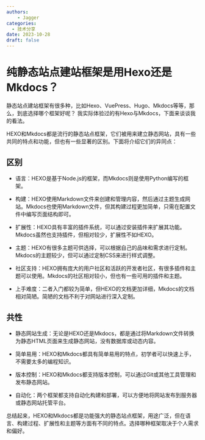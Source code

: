 ```yaml
---
authors: 
    - Jagger
categories:
  - 技术分享
date: 2023-10-28
draft: false
---
```

# 纯静态站点建站框架是用Hexo还是Mkdocs？

静态站点建站框架有很多种，比如Hexo、VuePress、Hugo、Mkdocs等等，那么，到底选择哪个框架好呢？
我实际体验过的有Hexo与Mkdocs，下面来谈谈我的看法。

<!--more-->

HEXO和Mkdocs都是流行的静态站点框架，它们被用来建立静态网站，具有一些共同的特点和功能，但也有一些显著的区别。下面将介绍它们的异同点：

## 区别

- 语言：HEXO是基于Node.js的框架，而Mkdocs则是使用Python编写的框架。

- 构建：HEXO使用Markdown文件来创建和管理内容，然后通过主题生成网站。Mkdocs也使用Markdown文件，但其构建过程更加简单，只需在配置文件中编写页面结构即可。

- 扩展性：HEXO具有丰富的插件系统，可以通过安装插件来扩展其功能。Mkdocs虽然也支持插件，但相对较少，扩展性不如HEXO。

- 主题：HEXO有很多主题可供选择，可以根据自己的品味和需求进行定制。Mkdocs的主题较少，但可以通过定制CSS来进行样式调整。

- 社区支持：HEXO拥有庞大的用户社区和活跃的开发者社区，有很多插件和主题可以使用。Mkdocs的社区相对较小，但也有一些可用的插件和主题。
- 上手难度：二者入门都较为简单，但HEXO的文档更加详细，Mkdocs的文档相对简陋。简陋的文档不利于对网站进行深入定制。

## 共性

- 静态网站生成：无论是HEXO还是Mkdocs，都是通过将Markdown文件转换为静态HTML页面来生成静态网站，没有数据库或动态内容。

- 简单易用：HEXO和Mkdocs都具有简单易用的特点，初学者可以快速上手，不需要太多的编程知识。

- 版本控制：HEXO和Mkdocs都支持版本控制，可以通过Git或其他工具管理和发布静态网站。

- 自动化：两个框架都支持自动化构建和部署，可以方便地将网站发布到服务器或静态网站托管平台。

总结起来，HEXO和Mkdocs都是功能强大的静态站点框架，用途广泛，但在语言、构建过程、扩展性和主题等方面有不同的特点。选择哪种框架取决于个人需求和偏好。
